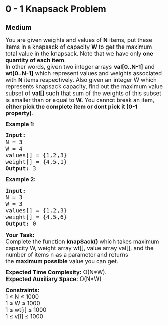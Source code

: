 # 0 - 1 Knapsack Problem
## Medium 
<div class="problem-statement" style="user-select: auto;">
                <p style="user-select: auto;"></p><p style="user-select: auto;"><span style="font-size: 18px; user-select: auto;">You are given weights and values of <strong style="user-select: auto;">N</strong> items, put these items in a knapsack of capacity <strong style="user-select: auto;">W</strong> to get the maximum total value in the knapsack. Note that we have only <strong style="user-select: auto;">one quantity of each item</strong>.<br style="user-select: auto;">
In other words, given two integer arrays <strong style="user-select: auto;">val[0..N-1]</strong> and <strong style="user-select: auto;">wt[0..N-1]</strong> which represent values and weights associated with <strong style="user-select: auto;">N</strong> items respectively. Also given an integer W which represents knapsack capacity, find out the maximum value subset of <strong style="user-select: auto;">val[]</strong> such that sum of the weights of this subset is smaller than or equal to <strong style="user-select: auto;">W.</strong> You cannot break an item, <strong style="user-select: auto;">either pick the complete item or dont pick it (0-1 property)</strong>.</span></p>

<p style="user-select: auto;"><strong style="user-select: auto;"><span style="font-size: 18px; user-select: auto;">Example 1:</span></strong></p>

<pre style="user-select: auto;"><strong style="user-select: auto;"><span style="font-size: 18px; user-select: auto;">Input:
</span></strong><span style="font-size: 18px; user-select: auto;">N = 3
W = 4
values[] = {1,2,3}
weight[] = {4,5,1}
<strong style="user-select: auto;">Output: </strong>3</span>
</pre>

<p style="user-select: auto;"><strong style="user-select: auto;"><span style="font-size: 18px; user-select: auto;">Example 2:</span></strong></p>

<pre style="user-select: auto;"><strong style="user-select: auto;"><span style="font-size: 18px; user-select: auto;">Input:
</span></strong><span style="font-size: 18px; user-select: auto;">N = 3
W = 3
values[] = {1,2,3}
weight[] = {4,5,6}
<strong style="user-select: auto;">Output: </strong>0</span></pre>

<p style="user-select: auto;"><span style="font-size: 18px; user-select: auto;"><strong style="user-select: auto;">Your Task:</strong><br style="user-select: auto;">
Complete the function&nbsp;<strong style="user-select: auto;">knapSack()</strong>&nbsp;which takes maximum capacity W, weight array wt[], value array val[], and the number of items n as a parameter and returns the&nbsp;<strong style="user-select: auto;">maximum possible</strong>&nbsp;value you can get.</span></p>

<p style="user-select: auto;"><span style="font-size: 18px; user-select: auto;"><strong style="user-select: auto;">Expected Time Complexity:</strong>&nbsp;O(N*W).<br style="user-select: auto;">
<strong style="user-select: auto;">Expected Auxiliary Space:</strong>&nbsp;O(N*W)</span></p>

<p style="user-select: auto;"><span style="font-size: 18px; user-select: auto;"><strong style="user-select: auto;">Constraints:</strong></span><br style="user-select: auto;">
<span style="font-size: 18px; user-select: auto;">1 ≤ N ≤ 1000</span><br style="user-select: auto;">
<span style="font-size: 18px; user-select: auto;">1 ≤ W ≤ 1000</span><br style="user-select: auto;">
<span style="font-size: 18px; user-select: auto;">1 ≤ wt[i] ≤ 1000</span><br style="user-select: auto;">
<span style="font-size: 18px; user-select: auto;">1 ≤ v[i] ≤ 1000</span></p>
 <p style="user-select: auto;"></p>
            </div>